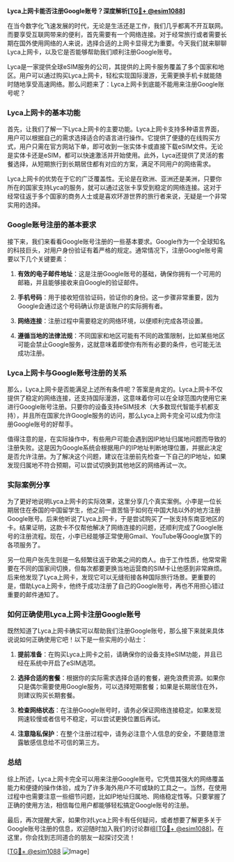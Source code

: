 **Lyca上网卡能否注册Google账号？深度解析[[TG💪+ @esim1088](https://t.me/s/esim1088)]**

在当今数字化飞速发展的时代，无论是生活还是工作，我们几乎都离不开互联网。而要享受互联网带来的便利，首先需要有一个网络连接。对于经常旅行或者需要长期在国外使用网络的人来说，选择合适的上网卡显得尤为重要。今天我们就来聊聊Lyca上网卡，以及它是否能够帮助我们顺利注册Google账号。

Lyca是一家提供全球eSIM服务的公司，其提供的上网卡服务覆盖了多个国家和地区。用户可以通过购买Lyca上网卡，轻松实现国际漫游，无需更换手机卡就能随时随地享受高速网络。那么问题来了：Lyca上网卡到底能不能用来注册Google账号呢？

### Lyca上网卡的基本功能

首先，让我们了解一下Lyca上网卡的主要功能。Lyca上网卡支持多种语言界面，用户可以根据自己的需求选择适合的语言进行操作。它提供了便捷的在线购买方式，用户只需在官方网站下单，即可收到一张实体卡或直接下载eSIM文件。无论是实体卡还是eSIM，都可以快速激活并开始使用。此外，Lyca还提供了灵活的套餐选择，从短期旅行到长期居住都有对应的方案，满足不同用户的网络需求。

Lyca上网卡的优势在于它的广泛覆盖性。无论是在欧洲、亚洲还是美洲，只要你所在的国家支持Lyca的服务，就可以通过这张卡享受到稳定的网络连接。这对于经常往返于多个国家的商务人士或是喜欢环游世界的旅行者来说，无疑是一个非常实用的选择。

### Google账号注册的基本要求

接下来，我们来看看Google账号注册的一些基本要求。Google作为一个全球知名的科技巨头，对用户身份验证有着严格的规定。通常情况下，注册Google账号需要以下几个关键要素：

1. **有效的电子邮件地址**：这是注册Google账号的基础，确保你拥有一个可用的邮箱，并且能够接收来自Google的验证邮件。
   
2. **手机号码**：用于接收短信验证码，验证你的身份。这一步骤非常重要，因为Google会通过这个号码确认你是该账户的实际拥有者。

3. **网络连接**：注册过程中需要稳定的网络环境，以便顺利完成各项设置。

4. **遵循当地的法律法规**：不同国家和地区可能有不同的政策限制，比如某些地区可能会禁止Google服务，这就意味着即使你有所有必要的条件，也可能无法成功注册。

### Lyca上网卡与Google账号注册的关系

那么，Lyca上网卡是否能满足上述所有条件呢？答案是肯定的。Lyca上网卡不仅提供了稳定的网络连接，还支持国际漫游，这意味着你可以在全球范围内使用它来进行Google账号注册。只要你的设备支持eSIM技术（大多数现代智能手机都支持），并且所在国家允许Google服务的访问，那么Lyca上网卡完全可以成为你注册Google账号的好帮手。

值得注意的是，在实际操作中，有些用户可能会遇到因IP地址归属地问题而导致的注册失败。这是因为Google系统会根据用户的IP地址判断地理位置，并据此决定是否允许注册。为了解决这个问题，建议在注册前先检查一下自己的IP地址，如果发现归属地不符合预期，可以尝试切换到其他地区的网络再试一次。

### 实际案例分享

为了更好地说明Lyca上网卡的实际效果，这里分享几个真实案例。小李是一位长期居住在泰国的中国留学生，他之前一直苦恼于如何在中国大陆以外的地方注册Google账号。后来他听说了Lyca上网卡，于是尝试购买了一张支持东南亚地区的卡。结果证明，这款卡不仅帮他解决了网络连接的问题，还顺利完成了Google账号的注册流程。现在，小李已经能够正常使用Gmail、YouTube等Google旗下的各项服务了。

另一位用户张先生则是一名频繁往返于欧美之间的商人。由于工作性质，他常常需要在不同的国家间切换，但每次都要更换当地运营商的SIM卡让他感到非常麻烦。后来他发现了Lyca上网卡，发现它可以无缝衔接各种国际旅行场景。更重要的是，借助Lyca上网卡，他终于成功注册了自己的Google账号，再也不用担心错过重要的邮件通知了。

### 如何正确使用Lyca上网卡注册Google账号

既然知道了Lyca上网卡确实可以帮助我们注册Google账号，那么接下来就来具体说说如何正确使用它吧！以下是一些实用的小贴士：

1. **提前准备**：在购买Lyca上网卡之前，请确保你的设备支持eSIM功能，并且已经在系统中开启了eSIM选项。

2. **选择合适的套餐**：根据你的实际需求选择合适的套餐，避免浪费资源。如果你只是偶尔需要使用Google服务，可以选择短期套餐；如果是长期居住在外，则建议购买长期套餐。

3. **检查网络状态**：在注册Google账号时，请务必保证网络连接稳定。如果发现网速较慢或者信号不稳定，可以尝试更换位置后再试。

4. **注意隐私保护**：在整个注册过程中，请务必注意个人信息的安全，不要随意泄露敏感信息给不可信的第三方。

### 总结

综上所述，Lyca上网卡完全可以用来注册Google账号。它凭借其强大的网络覆盖能力和便捷的操作体验，成为了许多海外用户不可或缺的工具之一。当然，在使用过程中也需要注意一些细节问题，比如IP地址归属地、网络稳定性等。只要掌握了正确的使用方法，相信每位用户都能够轻松搞定Google账号的注册。

最后，再次提醒大家，如果你对Lyca上网卡有任何疑问，或者想要了解更多关于Google账号注册的信息，欢迎随时加入我们的讨论群组[[TG💪+ @esim1088](https://t.me/s/esim1088)]。在这里，你会找到志同道合的朋友一起探讨交流！

[[TG💪+ @esim1088](https://t.me/s/esim1088) ![Image](https://i.postimg.cc/4NQfJmqS/Snipaste-2025-05-13-00-14-12.png)]